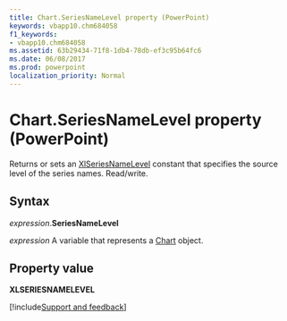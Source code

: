 ```yaml
---
title: Chart.SeriesNameLevel property (PowerPoint)
keywords: vbapp10.chm684058
f1_keywords:
- vbapp10.chm684058
ms.assetid: 63b29434-71f8-1db4-78db-ef3c95b64fc6
ms.date: 06/08/2017
ms.prod: powerpoint
localization_priority: Normal
---
```



# Chart.SeriesNameLevel property (PowerPoint)

Returns or sets an [XlSeriesNameLevel](./Word.xlseriesnamelevel.md) constant that specifies the source level of the series names. Read/write.


## Syntax

_expression_.**SeriesNameLevel**

_expression_ A variable that represents a [Chart](PowerPoint.Chart.md) object.


## Property value

 **XLSERIESNAMELEVEL**

[!include[Support and feedback](~/includes/feedback-boilerplate.md)]